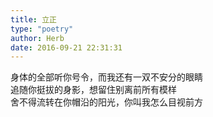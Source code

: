 ```yaml
---  
title: 立正  
type: "poetry"  
author: Herb  
date: 2016-09-21 22:31:31  
---  
```

身体的全部听你号令，而我还有一双不安分的眼睛  
追随你挺拔的身影，想留住别离前所有模样  
舍不得流转在你帽沿的阳光，你叫我怎么目视前方